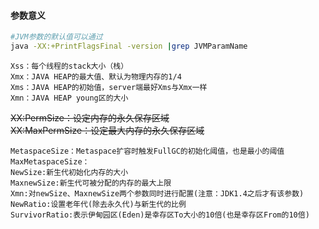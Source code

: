 #### 参数意义
  
```bash
#JVM参数的默认值可以通过
java -XX:+PrintFlagsFinal -version |grep JVMParamName
```

    Xss：每个线程的stack大小（栈）
    Xmx：JAVA HEAP的最大值、默认为物理内存的1/4
    Xms：JAVA HEAP的初始值，server端最好Xms与Xmx一样
    Xmn：JAVA HEAP young区的大小
~~XX:PermSize：设定内存的永久保存区域~~  
~~XX:MaxPermSize：设定最大内存的永久保存区域~~
   
    MetaspaceSize：Metaspace扩容时触发FullGC的初始化阈值，也是最小的阈值
    MaxMetaspaceSize：
    NewSize:新生代初始化内存的大小
    MaxnewSize:新生代可被分配的内存的最大上限
    Xmn:对newSize、MaxnewSize两个参数同时进行配置(注意：JDK1.4之后才有该参数)
    NewRatio:设置老年代(除去永久代)与新生代的比例
    SurvivorRatio:表示伊甸园区(Eden)是幸存区To大小的10倍(也是幸存区From的10倍)